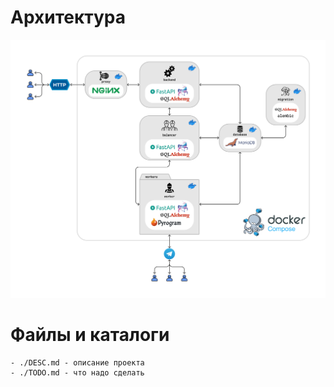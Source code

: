 # Архитектура

![Арихитектура](https://raw.githubusercontent.com/drunken-firefly/tgshop/master/docs/imgs/services.png)

# Файлы и каталоги

    - ./DESC.md - описание проекта
    - ./TODO.md - что надо сделать
